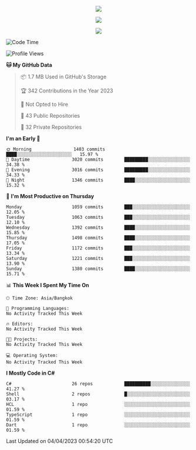 <p align="center">
  <a href="say-hi.gif"> 
    <img align="center" src="say-hi.gif"/>
  </a>
</p>
<p align="center">
  <a href="https://github.com/htthinh1999">
    <img align="center" src="https://github-readme-stats-kappa-pink.vercel.app/api?username=htthinh1999&show_icons=true&count_private=true&theme=dracula"/>
  </a>
</p>
<p align="center">
  <a href="https://github.com/htthinh1999">
    <img src="https://github-readme-stats-kappa-pink.vercel.app/api/top-langs/?username=htthinh1999&layout=compact&langs_count=6&count_private=true&hide=tsql,hlsl,glsl,shaderlab&theme=dracula"/>
  </a>
</p>

<!--START_SECTION:waka-->
![Code Time](http://img.shields.io/badge/Code%20Time-0%20secs-blue)

![Profile Views](http://img.shields.io/badge/Profile%20Views-0-blue)

**🐱 My GitHub Data** 

> 📦 1.7 MB Used in GitHub's Storage 
 > 
> 🏆 342 Contributions in the Year 2023
 > 
> 🚫 Not Opted to Hire
 > 
> 📜 43 Public Repositories 
 > 
> 🔑 32 Private Repositories 
 > 
**I'm an Early 🐤** 

```text
🌞 Morning                1403 commits        ████░░░░░░░░░░░░░░░░░░░░░   15.97 % 
🌆 Daytime                3020 commits        █████████░░░░░░░░░░░░░░░░   34.38 % 
🌃 Evening                3016 commits        █████████░░░░░░░░░░░░░░░░   34.33 % 
🌙 Night                  1346 commits        ████░░░░░░░░░░░░░░░░░░░░░   15.32 % 
```
📅 **I'm Most Productive on Thursday** 

```text
Monday                   1059 commits        ███░░░░░░░░░░░░░░░░░░░░░░   12.05 % 
Tuesday                  1063 commits        ███░░░░░░░░░░░░░░░░░░░░░░   12.10 % 
Wednesday                1392 commits        ████░░░░░░░░░░░░░░░░░░░░░   15.85 % 
Thursday                 1498 commits        ████░░░░░░░░░░░░░░░░░░░░░   17.05 % 
Friday                   1172 commits        ███░░░░░░░░░░░░░░░░░░░░░░   13.34 % 
Saturday                 1221 commits        ███░░░░░░░░░░░░░░░░░░░░░░   13.90 % 
Sunday                   1380 commits        ████░░░░░░░░░░░░░░░░░░░░░   15.71 % 
```


📊 **This Week I Spent My Time On** 

```text
🕑︎ Time Zone: Asia/Bangkok

💬 Programming Languages: 
No Activity Tracked This Week

🔥 Editors: 
No Activity Tracked This Week

🐱‍💻 Projects: 
No Activity Tracked This Week

💻 Operating System: 
No Activity Tracked This Week
```

**I Mostly Code in C#** 

```text
C#                       26 repos            ██████████░░░░░░░░░░░░░░░   41.27 % 
Shell                    2 repos             █░░░░░░░░░░░░░░░░░░░░░░░░   03.17 % 
HCL                      1 repo              ░░░░░░░░░░░░░░░░░░░░░░░░░   01.59 % 
TypeScript               1 repo              ░░░░░░░░░░░░░░░░░░░░░░░░░   01.59 % 
Dart                     1 repo              ░░░░░░░░░░░░░░░░░░░░░░░░░   01.59 % 
```




 Last Updated on 04/04/2023 00:54:20 UTC
<!--END_SECTION:waka-->
